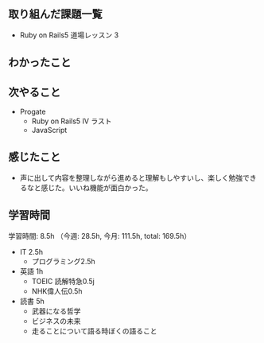 ## 取り組んだ課題一覧
- Ruby on Rails5 道場レッスン 3

## わかったこと
                
## 次やること
- Progate
  - Ruby on Rails5 IV ラスト
  - JavaScript
## 感じたこと
- 声に出して内容を整理しながら進めると理解もしやすいし、楽しく勉強できるなと感じた。いいね機能が面白かった。

## 学習時間
学習時間: 8.5h （今週: 28.5h, 今月: 111.5h, total: 169.5h）
- IT 2.5h
  - プログラミング2.5h
- 英語 1h
  - TOEIC 読解特急0.5j
  - NHK偉人伝0.5h
- 読書 5h
  - 武器になる哲学
  - ビジネスの未来
  - 走ることについて語る時ぼくの語ること
